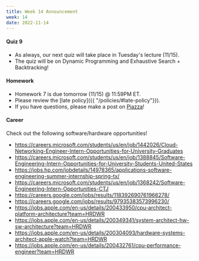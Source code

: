 ```yaml
---
title: Week 14 Announcement
week: 14
date: 2022-11-14
---
```


#### Quiz 9
- As always, our next quiz will take place in Tuesday's lecture (11/15).
- The quiz will be on Dynamic Programming and Exhaustive Search + Backtracking!

#### Homework

- Homework 7 is due tomorrow (11/15) @ 11:59PM ET.
- Please review the [late policy]({{ "/policies/#late-policy"}}).
- If you have questions, please make a post on [Piazza](https://piazza.com/class/l6fee1cmjpp5az)!

#### Career

Check out the following software/hardware opportunities!

- https://careers.microsoft.com/students/us/en/job/1442026/Cloud-Networking-Engineer-Intern-Opportunities-for-University-Graduates
- https://careers.microsoft.com/students/us/en/job/1388845/Software-Engineering-Intern-Opportunities-for-University-Students-United-States
- https://jobs.hp.com/jobdetails/14978365/applications-software-engineering-summer-internship-spring-tx/
- https://careers.microsoft.com/students/us/en/job/1368242/Software-Engineering-Intern-Opportunities-CTJ
- https://careers.google.com/jobs/results/118392690761966278/
- https://careers.google.com/jobs/results/97935383573996230/
- https://jobs.apple.com/en-us/details/200433950/cpu-architect-platform-architecture?team=HRDWR
- https://jobs.apple.com/en-us/details/200349341/system-architect-hw-sw-architecture?team=HRDWR
- https://jobs.apple.com/en-us/details/200304093/hardware-systems-architect-apple-watch?team=HRDWR
- https://jobs.apple.com/en-us/details/200432761/cpu-performance-engineer?team=HRDWR




